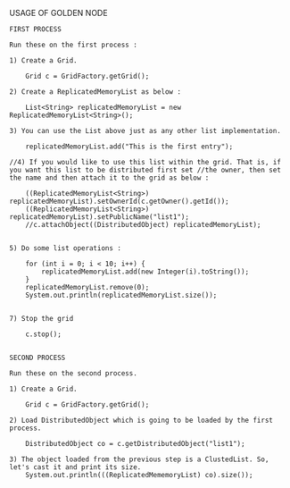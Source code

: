 USAGE OF GOLDEN NODE

	FIRST PROCESS

	Run these on the first process :

	1) Create a Grid.
      
		Grid c = GridFactory.getGrid();
      
	2) Create a ReplicatedMemoryList as below :
			
		List<String> replicatedMemoryList = new ReplicatedMemoryList<String>(); 
			
	3) You can use the List above just as any other list implementation.
			
		replicatedMemoryList.add("This is the first entry");
		
	//4) If you would like to use this list within the grid. That is, if you want this list to be distributed first set //the owner, then set the name and then attach it to the grid as below :
			
		((ReplicatedMemoryList<String>) replicatedMemoryList).setOwnerId(c.getOwner().getId());
		((ReplicatedMemoryList<String>) replicatedMemoryList).setPublicName("list1");
		//c.attachObject((DistributedObject) replicatedMemoryList);
			
			
	5) Do some list operations :

		for (int i = 0; i < 10; i++) {
			replicatedMemoryList.add(new Integer(i).toString());
		}
		replicatedMemoryList.remove(0);
		System.out.println(replicatedMemoryList.size());

			
	7) Stop the grid 
			
		c.stop();
			  
			  
	SECOND PROCESS
	
	Run these on the second process.
	
	1) Create a Grid.
      
		Grid c = GridFactory.getGrid();
     
	2) Load DistributedObject which is going to be loaded by the first process.

		DistributedObject co = c.getDistributedObject("list1");
    					
	3) The object loaded from the previous step is a ClustedList. So, let's cast it and print its size.			
		System.out.println(((ReplicatedMememoryList) co).size());
    				
    
	
